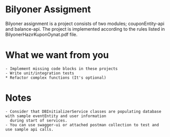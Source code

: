 # Bilyoner Assigment 
Bilyoner assignment is a project consists of two modules; couponEntity-api and balance-api. The project is implemented 
according to the rules listed in BilyonerHazırKuponOynat.pdf file. 

# What we want from you
    - Implement missing code blocks in these projects
    - Write unit/integration tests
    * Refactor complex functions (It's optional)

# Notes 
    - Consider that DBInitializerService classes are populating database with sample eventEntity and user information 
      during start of services.
    - You can use swagger-ui or attached postman collection to test and use sample api calls.